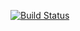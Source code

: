 [![Build Status](https://travis-ci.org/anpar/lingi1141-projet.svg)](https://travis-ci.org/anpar/lingi1141-projet)
